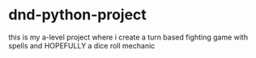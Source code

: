 # dnd-python-project
this is my a-level project where i create a turn based fighting game with spells and HOPEFULLY a dice roll mechanic
